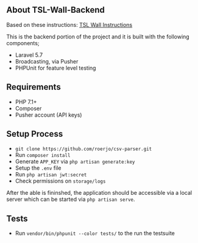 ## About TSL-Wall-Backend

Based on these instructions: [TSL Wall Instructions](https://docs.google.com/document/d/1mCsQUHatIj7gEcGNq6Q3FurGotUHmu-HLtnc9Fe_vBc/edit#heading=h.2oxpcm7pwfsj)

This is the backend portion of the project and it is built with the following components;

- Laravel 5.7
- Broadcasting, via Pusher
- PHPUnit for feature level testing

## Requirements

- PHP 7.1+
- Composer
- Pusher account (API keys)

## Setup Process

- `git clone https://github.com/roerjo/csv-parser.git`
- Run `composer install`
- Generate `APP_KEY` via `php artisan generate:key`
- Setup the `.env` file
- Run `php artisan jwt:secret`
- Check permissions on `storage/logs`

After the able is fininshed, the application should be accessible via a local server which can be started via `php artisan serve`.

## Tests

- Run `vendor/bin/phpunit --color tests/` to the run the testsuite
